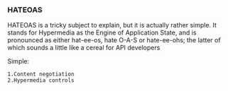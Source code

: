
### HATEOAS 

HATEOAS is a tricky subject to explain, but it is actually rather simple. It
stands for Hypermedia as the Engine of Application State, and is pronounced as
either hat-ee-os, hate O-A-S or hate-ee-ohs; the latter of which sounds a little
like a cereal for API developers


Simple:
```
1.Content negotiation
2.Hypermedia controls
```

